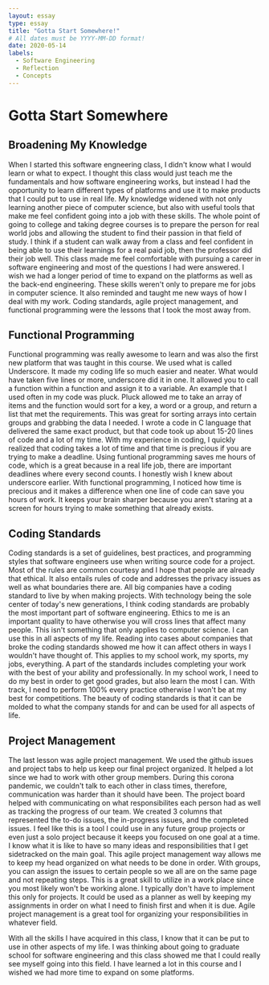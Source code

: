 ```yaml
---
layout: essay
type: essay
title: "Gotta Start Somewhere!"
# All dates must be YYYY-MM-DD format!
date: 2020-05-14
labels:
  - Software Engineering
  - Reflection
  - Concepts
---
```


# Gotta Start Somewhere

## Broadening My Knowledge

When I started this software engneering class, I didn't know what I would learn or what to expect.  I thought this class would just teach me the fundamentals and how software engineering works, but instead I had the opportunity to learn different types of platforms and use it to make products that I could put to use in real life.  My knowledge widened with not only learning another piece of computer science, but also with useful tools that make me feel confident going into a job with these skills.  The whole point of going to college and taking degree courses is to prepare the person for real world jobs and allowing the student to find their passion in that field of study.  I think if a student can walk away from a class and feel confident in being able to use their learnings for a real paid job, then the professor did their job well.  This class made me feel comfortable with pursuing a career in software engineering and most of the questions I had were answered.  I wish we had a longer period of time to expand on the platforms as well as the back-end engineering.  These skills weren't only to prepare me for jobs in computer science. It also reminded and taught me new ways of how I deal with my work.  Coding standards, agile project management, and functional programming were the lessons that I took the most away from.  

## Functional Programming

Functional programming was really awesome to learn and was also the first new platform that was taught in this course.  We used what is called Underscore.  It made my coding life so much easier and neater.  What would have taken five lines or more, underscore did it in one.  It allowed you to call a function within a function and assign it to a variable.  An example that I used often in my code was pluck.  Pluck allowed me to take an array of items and the function would sort for a key, a word or a group, and return a list that met the requirements.  This was great for sorting arrays into certain groups and grabbing the data I needed.  I wrote a code in C language that delivered the same exact product, but that code took up about 15-20 lines of code and a lot of my time.  With my experience in coding, I quickly realized that coding takes a lot of time and that time is precious if you are trying to make a deadline.  Using funtional programming saves me hours of code, which is a great because in a real life job, there are important deadlines where every second counts.  I honestly wish I knew about underscore earlier.  With functional programming, I noticed how time is precious and it makes a difference when one line of code can save you hours of work.  It keeps your brain sharper because you aren't staring at a screen for hours trying to make something that already exists.  

## Coding Standards

Coding standards is a set of guidelines, best practices, and programming styles that software engineers use when writing source code for a project.  Most of the rules are common courtesy and I hope that people are already that ethical.  It also entails rules of code and addresses the privacy issues as well as what boundaries there are.  All big companies have a coding standard to live by when making projects.  With technology being the sole center of today's new generations, I think coding standards are probably the most important part of software engineering.  Ethics to me is an important quality to have otherwise you will cross lines that affect many people.  This isn't something that only applies to computer science.  I can use this in all aspects of my life.  Reading into cases about companies that broke the coding standards showed me how it can affect others in ways I wouldn't have thought of.  This applies to my school work, my sports, my jobs, everything.  A part of the standards includes completing your work with the best of your ability and professionally.  In my school work, I need to do my best in order to get good grades, but also learn the most I can.  With track, I need to perform 100% every practice otherwise I won't be at my best for competitions.  The beauty of coding standards is that it can be molded to what the company stands for and can be used for all aspects of life.

## Project Management

The last lesson was agile project management.  We used the github issues and project tabs to help us keep our final project organized.  It helped a lot since we had to work with other group members.  During this corona pandemic, we couldn't talk to each other in class times, therefore, communication was harder than it should have been.  The project board helped with communicating on what responsibilites each person had as well as tracking the progress of our team.  We created 3 columns that represented the to-do issues, the in-progress issues, and the completed issues.   I feel like this is a tool I could use in any future group projects or even just a solo project because it keeps you focused on one goal at a time.  I know what it is like to have so many ideas and responsibilities that I get sidetracked on the main goal.  This agile project management way allows me to keep my head organized on what needs to be done in order.  With groups, you can assign the issues to certain people so we all are on the same page and not repeating steps.  This is a great skill to utilize in a work place since you most likely won't be working alone.  I typically don't have to implement this only for projects.  It could be used as a planner as well by keeping my assignments in order on what I need to finish first and when it is due.  Agile project management is a great tool for organizing your responsibilities in whatever field.  

With all the skills I have acquired in this class, I know that it can be put to use in other aspects of my life.  I was thinking about going to graduate school for software engineering and this class showed me that I could really see myself going into this field.  I have learned a lot in this course and I wished we had more time to expand on some platforms.  
